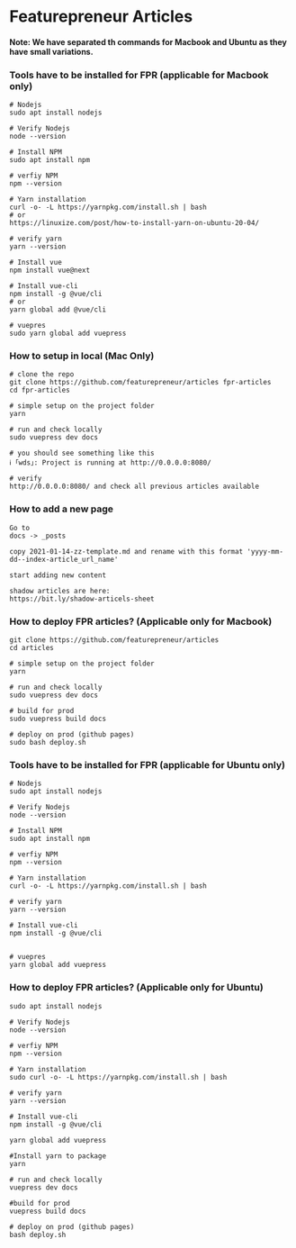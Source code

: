 
# Featurepreneur Articles

#### Note: We have separated th commands for Macbook and Ubuntu as they have small variations. 

### Tools have to be installed for FPR (applicable for Macbook only)
```
# Nodejs
sudo apt install nodejs

# Verify Nodejs
node --version

# Install NPM
sudo apt install npm

# verfiy NPM
npm --version

# Yarn installation
curl -o- -L https://yarnpkg.com/install.sh | bash
# or
https://linuxize.com/post/how-to-install-yarn-on-ubuntu-20-04/

# verify yarn
yarn --version

# Install vue
npm install vue@next

# Install vue-cli
npm install -g @vue/cli
# or
yarn global add @vue/cli

# vuepres
sudo yarn global add vuepress

```

### How to setup in local (Mac Only)
```
# clone the repo
git clone https://github.com/featurepreneur/articles fpr-articles
cd fpr-articles

# simple setup on the project folder
yarn

# run and check locally
sudo vuepress dev docs

# you should see something like this
ℹ ｢wds｣: Project is running at http://0.0.0.0:8080/

# verify 
http://0.0.0.0:8080/ and check all previous articles available
```


### How to add a new page
```
Go to
docs -> _posts

copy 2021-01-14-zz-template.md and rename with this format 'yyyy-mm-dd--index-article_url_name'

start adding new content

shadow articles are here:
https://bit.ly/shadow-articels-sheet
```

### How to deploy FPR articles? (Applicable only for Macbook)
```
git clone https://github.com/featurepreneur/articles
cd articles

# simple setup on the project folder
yarn

# run and check locally
sudo vuepress dev docs

# build for prod
sudo vuepress build docs

# deploy on prod (github pages)
sudo bash deploy.sh
```



### Tools have to be installed for FPR (applicable for Ubuntu only)
```
# Nodejs
sudo apt install nodejs

# Verify Nodejs
node --version

# Install NPM
sudo apt install npm

# verfiy NPM
npm --version

# Yarn installation
curl -o- -L https://yarnpkg.com/install.sh | bash

# verify yarn
yarn --version

# Install vue-cli
npm install -g @vue/cli


# vuepres
yarn global add vuepress
```


### How to deploy FPR articles? (Applicable only for Ubuntu)
```
sudo apt install nodejs

# Verify Nodejs
node --version

# verfiy NPM
npm --version

# Yarn installation
sudo curl -o- -L https://yarnpkg.com/install.sh | bash

# verify yarn
yarn --version

# Install vue-cli
npm install -g @vue/cli

yarn global add vuepress

#Install yarn to package
yarn

# run and check locally
vuepress dev docs

#build for prod
vuepress build docs

# deploy on prod (github pages)
bash deploy.sh
```